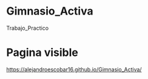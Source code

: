 # Gimnasio_Activa
Trabajo_Practico 
# Pagina visible
https://alejandroescobar16.github.io/Gimnasio_Activa/
